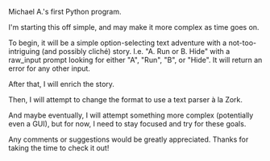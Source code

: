 Michael A.'s first Python program.

I'm starting this off simple, and may make it more complex as time goes on.

To begin, it will be a simple option-selecting text adventure with a not-too-intriguing (and possibly cliché) story.
I.e. "A. Run or B. Hide" with a raw_input prompt looking for either "A", "Run", "B", or "Hide".
It will return an error for any other input.

After that, I will enrich the story.

Then, I will attempt to change the format to use a text parser à la Zork.

And maybe eventually, I will attempt something more complex (potentially even a GUI), 
but for now, I need to stay focused and try for these goals.

Any comments or suggestions would be greatly appreciated. Thanks for taking the time to check it out!
